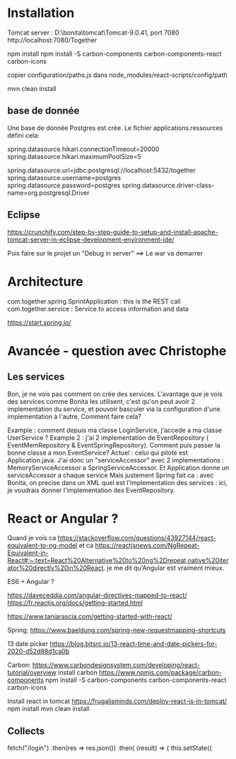 # Installation

Tomcat server : D:\bonita\tomcat\Tomcat-9.0.41, port 7080
http://localhost:7080/Together

npm install
npm install -S carbon-components carbon-components-react carbon-icons

copier configuration/paths.js dans node_modules/react-scripts/config/path

mvn clean install


## base de donnée

Une base de donnée Postgres est crée. Le fichier applications.ressources défini cela:

spring.datasource.hikari.connectionTimeout=20000
spring.datasource.hikari.maximumPoolSize=5

spring.datasource.url=jdbc:postgresql://localhost:5432/together
spring.datasource.username=postgres
spring.datasource.password=postgres
spring.datasource.driver-class-name=org.postgresql.Driver

## Eclipse

https://crunchify.com/step-by-step-guide-to-setup-and-install-apache-tomcat-server-in-eclipse-development-environment-ide/

Puis faire sur le projet un "Debug in server"
==> Le war va demarrer



# Architecture

com.together.spring.SprintApplication : this is the REST call
com.together.service : Service to access information and data

https://start.spring.io/



# Avancée - question avec Christophe



## Les services
Bon, je ne vois pas comment on crée des services. L'avantage que je vois des services comme Bonita les utilisent, c'est qu'on peut avoir 2 implementation du service, et pouvoir basculer via la configuration d'une implementation à l'autre.
Comment faire cela?

Example : comment depuis ma classe LoginService, j'accede a ma classe UserService ? 
Example 2 : j'ai 2 implementation de EventRepository ( EventMemRepository & EventSpringRepository). Comment puis passer la bonne classe a mon EventService?
Actuel :
	celui qui pilote est Application.java. J'ai donc un "serviceAccessor" avec 2 implementations : MemoryServiceAccessor a SpringServiceAccessor. Et Application donne un serviceAccessor a chaque service
	Mais justement Spring fait ca : avec Bonita, on precise dans un XML quel est l'implementation des services : ici, je voudrais donner l'implementation des EventRepository.
	


# React or Angular ?
Quand je vois ca 
https://stackoverflow.com/questions/43927144/react-equivalent-to-ng-model
et ca
https://reactjsnews.com/NgRepeat-Equivalent-in-React#:~:text=React%20Alternative%20to%20ng%2Drepeat,native%20iterator%20directly%20in%20React.
je me dit qu'Angular est vraiment mieux.

ES6 + Angular ?



https://daveceddia.com/angular-directives-mapped-to-react/
https://fr.reactjs.org/docs/getting-started.html


https://www.taniarascia.com/getting-started-with-react/


Spring;
https://www.baeldung.com/spring-new-requestmapping-shortcuts


13 date picker
https://blog.bitsrc.io/13-react-time-and-date-pickers-for-2020-d52d88d1ca0b

Carbon:
https://www.carbondesignsystem.com/developing/react-tutorial/overview
install carbon
https://www.npmjs.com/package/carbon-components
npm install -S carbon-components carbon-components-react carbon-icons


Install react in tomcat
https://frugalisminds.com/deploy-react-js-in-tomcat/
npm install
mvn clean install



## Collects 
fetch("/login")
      .then(res => res.json())
      .then(
        (result) => {
          this.setState({
          
          
          
          
          

